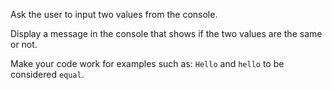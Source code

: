Ask the user to input two values from the console.

Display a message in the console that shows if the two values are the same or not.

Make your code work for examples such as: `Hello` and `hello` to be considered `equal`.

